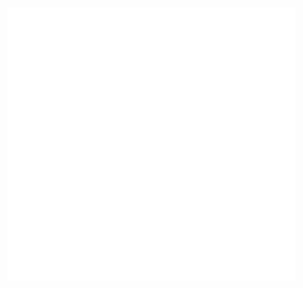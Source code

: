 <div align="center">
  <a href="https://github.com/BeautifulSenpai/BeautifulSenpai/blame/main/thonk.svg">
    <img src="thonk.svg" width="720" height="480">
  </a>
</div>
